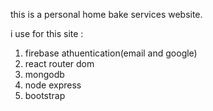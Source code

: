 this is a personal home bake services website.

i use for this site :

1. firebase athuentication(email and google)
2. react router dom
3. mongodb 
4. node express
5. bootstrap
